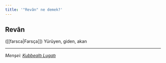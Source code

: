 ```yaml
---
title: '"Revân" ne demek?'
---
```


## Revân
([[farsca|Farsça]]) Yürüyen, giden, akan

---
*Menşei: [Kubbealtı Lugatı](https://www.lugatim.com/s/revan)*